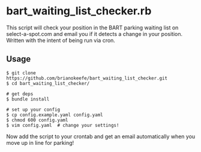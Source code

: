 # bart_waiting_list_checker.rb

This script will check your position in the BART parking waiting list on
select-a-spot.com and email you if it detects a change in your position. Written
with the intent of being run via cron.

## Usage

    $ git clone https://github.com/brianokeefe/bart_waiting_list_checker.git
    $ cd bart_waiting_list_checker/

    # get deps
    $ bundle install

    # set up your config
    $ cp config.example.yaml config.yaml
    $ chmod 600 config.yaml
    $ vim config.yaml  # change your settings!

Now add the script to your crontab and get an email automatically when you move
up in line for parking!

